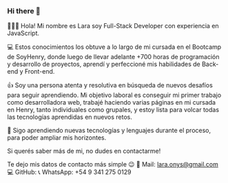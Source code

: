 ### Hi there 👋

<!--
**laraonys/laraonys** is a ✨ _special_ ✨ repository because its `README.md` (this file) appears on your GitHub profile.

Here are some ideas to get you started:

- 🔭 I’m currently working on ...
- 🌱 I’m currently learning ...
- 👯 I’m looking to collaborate on ...
- 🤔 I’m looking for help with ...
- 💬 Ask me about ...
- 📫 How to reach me: ...
- 😄 Pronouns: ...
- ⚡ Fun fact: ...
-->

🙋🏽‍♀️ Hola! Mi nombre es Lara soy Full-Stack Developer con experiencia en JavaScript. 

💻 Estos conocimientos los obtuve a lo largo de mi cursada en el Bootcamp de SoyHenry, donde luego de llevar adelante +700 horas de programación y desarrollo de proyectos, aprendí y perfeccioné mis habilidades de Back-end y Front-end. 

👍 Soy una persona atenta y resolutiva en búsqueda de nuevos desafíos para seguir aprendiendo. Mi objetivo laboral es conseguir mi primer trabajo como desarrolladora web, trabajé haciendo varias páginas en mi cursada en Henry, tanto individuales como grupales, y estoy lista para volcar todas las tecnologías aprendidas en nuevos retos.

🔧 Sigo aprendiendo nuevas tecnologías y lenguajes durante el proceso, para poder ampliar mis horizontes. 

Si querés saber más de mi, no dudes en contactarme! 

Te dejo mis datos de contacto más simple 😉 
📩 Mail: lara.onys@gmail.com
💻 GitHub: 
📞 WhatsApp: +54 9 341 275 0129
